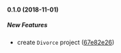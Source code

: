 #### 0.1.0 (2018-11-01)

##### New Features

*  create `Divorce` project ([67e82e26](https://github.com/coopersemantics/divorce/commit/67e82e261b2cce12f764a037a9d9f317f98848a2))

